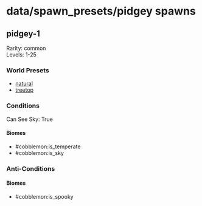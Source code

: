 # data/spawn_presets/pidgey spawns  
  
## pidgey-1  
Rarity: common  
Levels: 1-25  
  
### World Presets  
* [natural](data/spawn_data/natural.md)  
* [treetop](data/spawn_data/treetop.md)  
  
### Conditions  
Can See Sky: True  
  
#### Biomes  
  * #cobblemon:is_temperate
  * #cobblemon:is_sky
  
  
### Anti-Conditions  
  
#### Biomes  
  * #cobblemon:is_spooky
  
